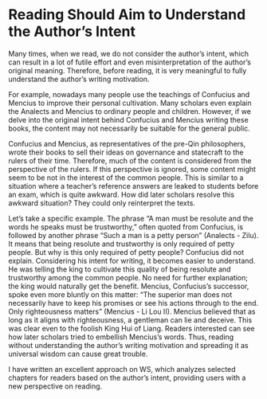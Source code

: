 # Reading Should Aim to Understand the Author’s Intent

Many times, when we read, we do not consider the author’s intent, which can result in a lot of futile effort and even misinterpretation of the author’s original meaning. Therefore, before reading, it is very meaningful to fully understand the author’s writing motivation.

For example, nowadays many people use the teachings of Confucius and Mencius to improve their personal cultivation. Many scholars even explain the Analects and Mencius to ordinary people and children. However, if we delve into the original intent behind Confucius and Mencius writing these books, the content may not necessarily be suitable for the general public.

Confucius and Mencius, as representatives of the pre-Qin philosophers, wrote their books to sell their ideas on governance and statecraft to the rulers of their time. Therefore, much of the content is considered from the perspective of the rulers. If this perspective is ignored, some content might seem to be not in the interest of the common people. This is similar to a situation where a teacher’s reference answers are leaked to students before an exam, which is quite awkward. How did later scholars resolve this awkward situation? They could only reinterpret the texts.

Let’s take a specific example. The phrase “A man must be resolute and the words he speaks must be trustworthy,” often quoted from Confucius, is followed by another phrase “Such a man is a petty person” (Analects - Zilu). It means that being resolute and trustworthy is only required of petty people. But why is this only required of petty people? Confucius did not explain. Considering his intent for writing, it becomes easier to understand. He was telling the king to cultivate this quality of being resolute and trustworthy among the common people. No need for further explanation; the king would naturally get the benefit. Mencius, Confucius’s successor, spoke even more bluntly on this matter: “The superior man does not necessarily have to keep his promises or see his actions through to the end. Only righteousness matters” (Mencius - Li Lou II). Mencius believed that as long as it aligns with righteousness, a gentleman can lie and deceive. This was clear even to the foolish King Hui of Liang. Readers interested can see how later scholars tried to embellish Mencius’s words. Thus, reading without understanding the author’s writing motivation and spreading it as universal wisdom can cause great trouble.

I have written an excellent approach on WS, which analyzes selected chapters for readers based on the author’s intent, providing users with a new perspective on reading.
